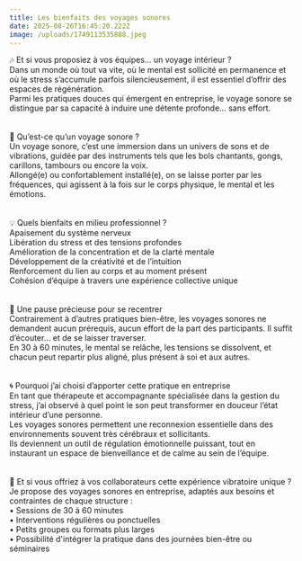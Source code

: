 ```yaml
---
title: Les bienfaits des voyages sonores
date: 2025-08-26T16:45:20.222Z
image: /uploads/1749113535888.jpeg
---
```

🎶 Et si vous proposiez à vos équipes… un voyage intérieur ?\
Dans un monde où tout va vite, où le mental est sollicité en permanence et où le stress s’accumule parfois silencieusement, il est essentiel d’offrir des espaces de régénération.\
Parmi les pratiques douces qui émergent en entreprise, le voyage sonore se distingue par sa capacité à induire une détente profonde… sans effort.\
\
\
🌙 Qu’est-ce qu’un voyage sonore ?\
Un voyage sonore, c’est une immersion dans un univers de sons et de vibrations, guidée par des instruments tels que les bols chantants, gongs, carillons, tambours ou encore la voix.\
Allongé(e) ou confortablement installé(e), on se laisse porter par les fréquences, qui agissent à la fois sur le corps physique, le mental et les émotions.\
\
\
💡 Quels bienfaits en milieu professionnel ?\
Apaisement du système nerveux\
Libération du stress et des tensions profondes\
Amélioration de la concentration et de la clarté mentale\
Développement de la créativité et de l’intuition\
Renforcement du lien au corps et au moment présent\
Cohésion d’équipe à travers une expérience collective unique\
\
\
🌿 Une pause précieuse pour se recentrer\
Contrairement à d’autres pratiques bien-être, les voyages sonores ne demandent aucun prérequis, aucun effort de la part des participants. Il suffit d’écouter… et de se laisser traverser.\
En 30 à 60 minutes, le mental se relâche, les tensions se dissolvent, et chacun peut repartir plus aligné, plus présent à soi et aux autres.\
\
\
🌀 Pourquoi j’ai choisi d’apporter cette pratique en entreprise\
En tant que thérapeute et accompagnante spécialisée dans la gestion du stress, j’ai observé à quel point le son peut transformer en douceur l’état intérieur d’une personne.\
Les voyages sonores permettent une reconnexion essentielle dans des environnements souvent très cérébraux et sollicitants.\
Ils deviennent un outil de régulation émotionnelle puissant, tout en instaurant un espace de bienveillance et de calme au sein de l’équipe.\
\
\
🔔 Et si vous offriez à vos collaborateurs cette expérience vibratoire unique ?\
Je propose des voyages sonores en entreprise, adaptés aux besoins et contraintes de chaque structure :\
• Sessions de 30 à 60 minutes\
• Interventions régulières ou ponctuelles\
• Petits groupes ou formats plus larges\
• Possibilité d'intégrer la pratique dans des journées bien-être ou séminaires